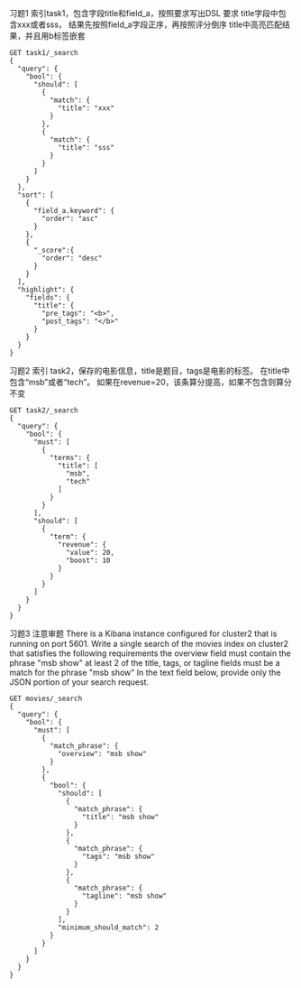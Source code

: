习题1
索引task1，包含字段title和field_a，按照要求写出DSL
要求
title字段中包含xxx或者sss，
结果先按照field_a字段正序，再按照评分倒序
title中高亮匹配结果，并且用b标签嵌套

```
GET task1/_search
{
  "query": {
    "bool": {
      "should": [
        {
          "match": {
            "title": "xxx"
          }
        },
        {
          "match": {
            "title": "sss"
          }
        }
      ]
    }
  },
  "sort": [
    {
      "field_a.keyword": {
        "order": "asc"
      }
    },
    {
      "_score":{
        "order": "desc"
      }
    }
  ],
  "highlight": {
    "fields": {
      "title": {
        "pre_tags": "<b>",
        "post_tags": "</b>"
      }
    }
  }
}
```

习题2
索引 task2，保存的电影信息，title是题目，tags是电影的标签。
在title中包含“msb”或者“tech”。
如果在revenue=20，该条算分提高，如果不包含则算分不变

```
GET task2/_search
{
  "query": {
    "bool": {
      "must": [
        {
          "terms": {
            "title": [
              "msb",
              "tech"
            ]
          }
        }
      ],
      "should": [
        {
          "term": {
            "revenue": {
              "value": 20,
              "boost": 10
            }
          }
        }
      ]
    }
  }
}
```

习题3 注意审题
There is a Kibana instance configured for cluster2 that is running on port 5601. Write a single search of the movies index on cluster2 that satisfies the following requirements
the overview field must contain the phrase "msb show"
at least 2 of the title, tags, or tagline fields must be a match for the phrase "msb show"
In the text field below, provide only the JSON portion of your search request.

```
GET movies/_search
{
  "query": {
    "bool": {
      "must": [
        {
          "match_phrase": {
            "overview": "msb show"
          }
        },
        {
          "bool": {
            "should": [
              {
                "match_phrase": {
                  "title": "msb show"
                }
              },
              {
                "match_phrase": {
                  "tags": "msb show"
                }
              },
              {
                "match_phrase": {
                  "tagline": "msb show"
                }
              }
            ],
            "minimum_should_match": 2
          }
        }
      ]
    }
  }
}
```